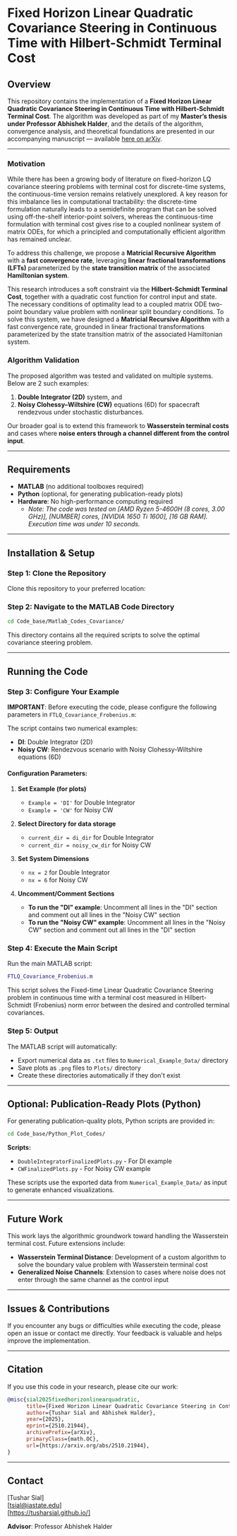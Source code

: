 # Fixed Horizon Linear Quadratic Covariance Steering in Continuous Time with Hilbert-Schmidt Terminal Cost

## Overview

This repository contains the implementation of a **Fixed Horizon Linear Quadratic Covariance Steering in Continuous Time with Hilbert-Schmidt Terminal Cost**.  The algorithm was developed as part of my **Master’s thesis under Professor Abhishek Halder**, and the details of the algorithm, convergence analysis, and theoretical foundations are presented in our accompanying manuscript — available [here on arXiv](<https://arxiv.org/abs/2510.21944>).

---

### Motivation

While there has been a growing body of literature on fixed-horizon LQ covariance steering problems with terminal cost for discrete-time systems, the continuous-time version remains relatively unexplored. A key reason for this imbalance lies in computational tractability: the discrete-time formulation naturally leads to a semidefinite program that can be solved using off-the-shelf interior-point solvers, whereas the continuous-time formulation with terminal cost gives rise to a coupled nonlinear system of matrix ODEs, for which a principled and computationally efficient algorithm has remained unclear.

To address this challenge, we propose a **Matricial Recursive Algorithm** with a **fast convergence rate**, leveraging **linear fractional transformations (LFTs)** parameterized by the **state transition matrix** of the associated **Hamiltonian system**.

This research introduces a soft constraint via the **Hilbert-Schmidt Terminal Cost**, together with a quadratic cost function for control input and state. The necessary conditions of optimality lead to a coupled matrix ODE two-point boundary value problem with nonlinear split boundary conditions. To solve this system, we have designed a **Matricial Recursive Algorithm** with a fast convergence rate, grounded in linear fractional transformations parameterized by the state transition matrix of the associated Hamiltonian system.

### Algorithm Validation

The proposed algorithm was tested and validated on multiple systems. Below are 2 such examples:
1. **Double Integrator (2D)** system, and  
2. **Noisy Clohessy–Wiltshire (CW)** equations (6D) for spacecraft rendezvous under stochastic disturbances.

Our broader goal is to extend this framework to **Wasserstein terminal costs** and cases where **noise enters through a channel different from the control input**.

---

## Requirements

- **MATLAB** (no additional toolboxes required)
- **Python** (optional, for generating publication-ready plots)
- **Hardware**: No high-performance computing required
  - *Note: The code was tested on [AMD Ryzen 5-4600H (8 cores, 3.00 GHz)], [NUMBER] cores, [NVIDIA 1650 Ti 1600], [16 GB RAM]. Execution time was under 10 seconds.*

---

## Installation & Setup

### Step 1: Clone the Repository

Clone this repository to your preferred location:

### Step 2: Navigate to the MATLAB Code Directory

```bash
cd Code_base/Matlab_Codes_Covariance/
```

This directory contains all the required scripts to solve the optimal covariance steering problem.

---

## Running the Code

### Step 3: Configure Your Example

**IMPORTANT**: Before executing the code, please configure the following parameters in `FTLQ_Covariance_Frobenius.m`:

The script contains two numerical examples:
- **DI**: Double Integrator (2D)
- **Noisy CW**: Rendezvous scenario with Noisy Clohessy-Wiltshire equations (6D)

#### Configuration Parameters:

1. **Set Example (for plots)**
   - `Example = 'DI'` for Double Integrator
   - `Example = 'CW'` for Noisy CW

2. **Select Directory for data storage**
   - `current_dir = di_dir` for Double Integrator
   - `current_dir = noisy_cw_dir` for Noisy CW

3. **Set System Dimensions**
   - `nx = 2` for Double Integrator
   - `nx = 6` for Noisy CW

4. **Uncomment/Comment Sections**
   - **To run the "DI" example**: Uncomment all lines in the "DI" section and comment out all lines in the "Noisy CW" section
   - **To run the "Noisy CW" example**: Uncomment all lines in the "Noisy CW" section and comment out all lines in the "DI" section

### Step 4: Execute the Main Script

Run the main MATLAB script:

```matlab
FTLQ_Covariance_Frobenius.m
```

This script solves the Fixed-time Linear Quadratic Covariance Steering problem in continuous time with a terminal cost measured in Hilbert-Schmidt (Frobenius) norm error between the desired and controlled terminal covariances.

### Step 5: Output

The MATLAB script will automatically:
- Export numerical data as `.txt` files to `Numerical_Example_Data/` directory
- Save plots as `.png` files to `Plots/` directory
- Create these directories automatically if they don't exist

---

## Optional: Publication-Ready Plots (Python)

For generating publication-quality plots, Python scripts are provided in:

```bash
cd Code_base/Python_Plot_Codes/
```

**Scripts:**
- `DoubleIntegratorFinalizedPlots.py` - For DI example
- `CWFinalizedPlots.py` - For Noisy CW example

These scripts use the exported data from `Numerical_Example_Data/` as input to generate enhanced visualizations.

---

## Future Work

This work lays the algorithmic groundwork toward handling the Wasserstein terminal cost. Future extensions include:

- **Wasserstein Terminal Distance**: Development of a custom algorithm to solve the boundary value problem with Wasserstein terminal cost
- **Generalized Noise Channels**: Extension to cases where noise does not enter through the same channel as the control input

---

## Issues & Contributions

If you encounter any bugs or difficulties while executing the code, please open an issue or contact me directly. Your feedback is valuable and helps improve the implementation.

---

## Citation

If you use this code in your research, please cite our work:

```bibtex
@misc{sial2025fixedhorizonlinearquadratic,
      title={Fixed Horizon Linear Quadratic Covariance Steering in Continuous Time with Hilbert-Schmidt Terminal Cost}, 
      author={Tushar Sial and Abhishek Halder},
      year={2025},
      eprint={2510.21944},
      archivePrefix={arXiv},
      primaryClass={math.OC},
      url={https://arxiv.org/abs/2510.21944}, 
}
```

---

## Contact

[Tushar Sial]  
[tsial@iastate.edu]  
[https://tusharsial.github.io/]

**Advisor**: Professor Abhishek Halder
